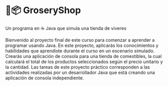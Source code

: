# 🤑📦 GroseryShop
Un programa en ☕️ Java que simula una tienda de viveres

Bienvenido al proyecto final de este curso para comenzar a aprender a programar usando Java. En este proyecto, aplicarás los conocimientos y habilidades que aprendiste durante el curso en un escenario simulado. Crearás una aplicación de consola para una tienda de comestibles, la cual calculará el total de los productos seleccionados según el precio unitario y la cantidad. Las tareas de este proyecto práctico corresponden a las actividades realizadas por un desarrollador Java que está creando una aplicación de consola independiente.

